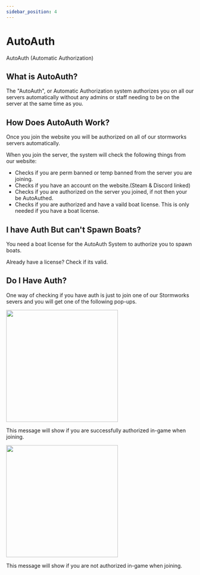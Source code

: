 ```yaml
---
sidebar_position: 4
---
```


# AutoAuth
AutoAuth (Automatic Authorization)

## What is AutoAuth?

The "AutoAuth", or Automatic Authorization system authorizes you on all our servers automatically without any admins or staff needing to be on the server at the same time as you.


## How Does AutoAuth Work?

Once you join the website you will be authorized on all of our stormworks servers automatically.

When you join the server, the system will check the following things from our website:

- Checks if you are perm banned or temp banned from the server you are joining.
- Checks if you have an account on the website.(Steam & Discord linked)
- Checks if you are authorized on the server you joined, if not then your be AutoAuthed.
- Checks if you are authorized and have a vaild boat license. This is only needed if you have a boat license.

## I have Auth But can't Spawn Boats?

You need a boat license for the AutoAuth System to authorize you to spawn boats.

Already have a license? Check if its valid.

## Do I Have Auth?

One way of checking if you have auth is just to join one of our Stormworks severs and you will get one of the following pop-ups.

<!-- css for flex -->
  <div class="flex-vcenter">
    <div class="img-mg">
      <img src="/img/autoauth/tsauth1.png" width="300px"/>
    </div>
<p>

This message will show if you are successfully authorized in-game when joining.

</p>
  </div>

<!-- css for flex -->
  <div class="flex-vcenter">
    <div class="img-mg">
      <img src="/img/autoauth/tsnoauth1.png" width="300px"/>
    </div>
<p>

This message will show if you are not authorized in-game when joining.

</p>
  </div>